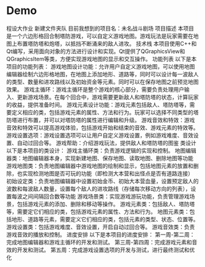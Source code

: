 # Demo
程设大作业
新建文件夹队
目前我想到的项目名：未名战斗剧场
项目描述
本项目是一个六边形格回合制塔防游戏，可以自定义游戏地图。游戏玩法是玩家需要在地图上布置塔防塔和炮塔，以抵挡不断涌来的敌人进攻。
技术栈
本项目使用C++和Qt编写，采用面向对象的方法进行设计和实现。Qt提供了QGraphicsView和QGraphicsItem等类，方便实现游戏地图的显示和交互操作。
功能列表
以下是本项目的功能列表：
游戏地图设计功能：允许用户自定义游戏地图，可以使用地图编辑器绘制六边形格地图，在地图上添加地形、道路等，同时可以设计每一波敌人的类型、数量和进攻路线以及初始资金等元素。同时可以在保存地图之前预览地图效果。
游戏主循环：游戏主循环是整个游戏的核心部分，需要负责处理用户输入、更新游戏场景。在每个回合中，游戏需要更新敌人和塔防塔的状态，计算玩家的收益，提供准备时间。
游戏元素设计功能：游戏元素包括敌人、塔防塔等，需要定义相应的类，包括游戏元素的属性、方法和行为。玩家可以选择不同类型的塔防塔进行布置，并可以对塔防塔的属性进行编辑和升级。
游戏音效和特效：游戏音效和特效可以提高游戏体验，包括游戏开始和结束的音效、游戏元素的特效等。
游戏设置选项：游戏设置选项可以让用户自定义游戏设置，例如游戏难度、音效设置、自动过回合等。
游戏帮助：介绍游戏玩法，提供敌人和塔防塔的图鉴
类设计
以下是本项目的类设计：
游戏主循环类：负责游戏逻辑的实现和控制。
地图编辑器类：地图编辑器本身，实现新建地图、保存地图、读取地图、删除地图等功能
游戏地图类：负责地图编辑器中游戏地图的绘制和显示，包括地图元素的放置和删除，也实现检测地图是否可玩的功能（即检测大本营和出怪点是否有道路连接）
初始设定类：负责地图编辑器中设置初始金币、初始大本营血量，设置预定敌人的波数和每波敌人数量，设置每个敌人的进攻路线（存储每次移动方向的列表），设置每波之间间隔回合数等功能
游戏场景类：实现游戏游玩功能，负责管理游戏场景，包括游戏元素的添加、删除和移动等操作。
游戏元素类：包括敌人、塔防塔等，需要定它们相应的类，包括游戏元素的属性、方法和行为。
地图元素类：包括地形、道路等元素，需要定义它们相应的类，包括元素的类型、状态、位置等。
游戏设置类：包括游戏难度、音效设置，开启自动过回合等。
游戏音效类：负责游戏音效的播放和控制。
进度安排
以下是本项目的进度安排：
第一周-第二周：完成地图编辑器和游戏主循环的开发和测试。
第三周-第四周：完成游戏元素和音效的开发和测试。
第五周：完成游戏设置选项的开发与测试，进行最终测试和优化
